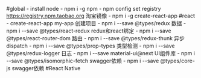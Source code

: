 #global
    - install node
    - npm i -g npm
    - npm config set registry https://registry.npm.taobao.org 淘宝镜像
    - npm i -g create-react-app
#react
    - create-react-app my-app 创建项目
    - npm i --save @types/redux 数据
    - npm i --save @types/react-redux redux和react绑定
    - npm i --save @types/react-router-dom 路由
    - npm i --save @types/redux-thunk 异步dispatch
    - npm i --save @types/prop-types 类型检测
    - npm i --save @types/redux-logger 日志
    - npm i --save material-ui@next UI组件库
    - npm i --save @types/isomorphic-fetch swagger依赖
    - npm i --save @types/core-js swagger依赖
#React Native